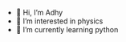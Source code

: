 - 👋 Hi, I’m Adhy
- 👀 I’m interested in physics
- 🌱 I’m currently learning python

<!---
adhyanthac/adhyanthac is a ✨ special ✨ repository because its `README.md` (this file) appears on your GitHub profile.
You can click the Preview link to take a look at your changes.
--->
